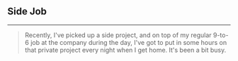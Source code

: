 ## Side Job

<hr>

> Recently, I've picked up a side project, and on top of my regular 9-to-6 job at the company during the day, I've got to put in some hours on that private project every night when I get home. It's been a bit busy.
